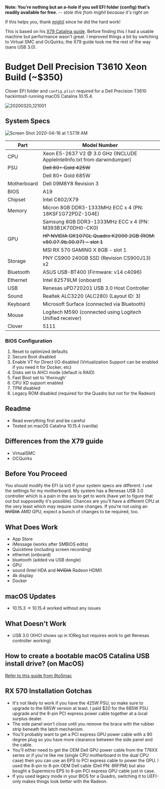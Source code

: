 **Note: You're nothing but an a-hole if you sell EFI folder (config) that's readily available for free.** -- *stole this from mighil because it's right on*

If this helps you, thank [mighil](https://github.com/mighildotcom) since he did the hard work!

This is based on his [X79 Catalina guide](https://github.com/mighildotcom/X79-Hackintosh-Catalina). Before finding this I had a usable machine but performance wasn't great. I improved things a bit by switching to Virtual SMC and OcQuirks; the X79 guide took me the rest of the way (sans USB 3.0).

# Budget Dell Precision T3610 Xeon Build (~$350)

Clover EFI folder and `config.plist` required for a Dell Precision T3610 hackintosh running macOS Catalina 10.15.4.

![20200320_121001](https://user-images.githubusercontent.com/849044/77206086-17116c80-6aee-11ea-9084-9c27b42e7dae.jpg)

## System Specs

![Screen Shot 2020-04-16 at 1.57.19 AM](https://user-images.githubusercontent.com/849044/79436918-58c6f300-7f86-11ea-896b-062867b4aae1.png)

| Part        | Model Number
| ---         | ---
| CPU         | Xeon E5-2637 V2 @ 3.0 GHz (INCLUDE AppleIntelInfo.txt from darwindumper)
| PSU         | ~~Dell 80+ Gold 425W~~
|             | Dell 80+ Gold 685W
| Motherboard | Dell 09M8Y8 Revision 3
| BIOS        | A19
| Chipset     | Intel C602/X79
| Memory      | Micron 8GB DDR3-1333MHz ECC x 4 (PN: 18KSF1G72PDZ-1G4E)
|             | Samsung 8GB DDR3-1333MHz ECC x 4 (PN: M393B1K70DH0-CK0)
| GPU         | ~~HP NVIDIA GK107GL Quadro K2000 2GB (ROM: v80.07.9b.00.07) - slot 1~~
|             | MSI RX 570 GAMING X 8GB - slot 1
| Storage     | PNY CS900 240GB SSD (Revision CS900J13) x2
| Bluetooth   | ASUS USB-BT400 (Firmware: v14 c4096)
| Ethernet    | Intel 82579LM (onboard)
| USB         | Renesas uPD720201 USB 3.0 Host Controller
| Sound       | Realtek ALC3220 (ALC280) (Layout ID: 3)
| Keyboard    | Microsoft Surface (connected via Bluetooth)
| Mouse       | Logitech M590 (connected using Logitech Unified receiver)
| Clover      | 5111

### BIOS Configuration

1. Reset to optimized defaults
2. Secure Boot disabled
3. Enable VT for Direct I/O disabled (Virtualization Support can be enabled if you need it for Docker, etc)
4. Disks set to AHCI mode (default is RAID)
5. Fast Boot set to 'thorough'
6. CPU XD support enabled
7. TPM disabled
8. Legacy ROM disabled (required for the Quadro but not for the Radeon)

## Readme

- Read everything first and be careful
- Tested on macOS Catalina 10.15.4 (vanilla)

## Differences from the X79 guide

- VirtualSMC
- OCQuirks

## Before You Proceed

You should modify the EFI (a lot) if your system specs are different. I use the settings for my motherboard. My system has a Renesas USB 3.0 controller which is a pain in the ass to get to work (have yet to figure that out but supposedly it's possible). Chances are you'll have a different CPU at the very least which may require some changes. If you're not using an ~~NVIDIA~~ AMD GPU, expect a bunch of changes to be required, too.

## What Does Work

- App Store
- iMessage (works after SMBIOS edits)
- Quicktime (including screen recording)
- ethernet (onboard)
- bluetooth (added via USB dongle)
- GPU
- sound (Intel HDA and ~~NVIDIA~~ Radeon HDMI)
- 4k display
- Docker

## macOS Updates

- 10.15.3 -> 10.15.4 worked without any issues

## What Doesn't Work

- USB 3.0 (XHCI shows up in IOReg but requires work to get Renesas controller working)

## How to create a bootable macOS Catalina USB install drive? (on MacOS)

[Refer to this guide from 9to5mac](https://9to5mac.com/2019/06/27/how-to-create-a-bootable-macos-catalina-10-15-usb-install-drive-video/)


## RX 570 Installation Gotchas

- It's not likely to work if you have the 425W PSU, so make sure to upgrade to the 685W version at least. I paid $20 for the 685W PSU upgrade and the 8-pin PCI express power cable together at a local surplus dealer.
- The side panel won't close until you remove the brace with the rubber strip beneath the latch mechanism.
- You'll probably want to get a PCI express GPU power cable with a 90 degree plug so you have more clearance between the side panel and the cable.
- You'll either need to get the OEM Dell GPU power cable from the T76XX series or if you're like me (single CPU motherboard in the dual CPU case) then you can use an EPS to PCI express cable to power the GPU. I used the 8-pin to 8-pin OEM Dell cable (Dell PN: 8RFPM) but also bought a Supermicro EPS to 8-pin PCI express GPU cable just in case.
- If you used legacy mode in your BIOS for a Quadro, switching it to UEFI-only makes things look better with the Radeon.
